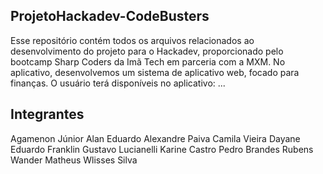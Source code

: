 ## ProjetoHackadev-CodeBusters

Esse repositório contém todos os arquivos relacionados ao desenvolvimento do projeto para o Hackadev, proporcionado pelo bootcamp Sharp Coders da Imã Tech em parceria com a MXM. No aplicativo, desenvolvemos um sistema de aplicativo web, focado para finanças. O usuário terá disponíveis no aplicativo: ...


## Integrantes

Agamenon Júnior
Alan Eduardo
Alexandre Paiva
Camila Vieira
Dayane
Eduardo
Franklin
Gustavo Lucianelli
Karine Castro
Pedro Brandes
Rubens
Wander Matheus
Wlisses Silva

